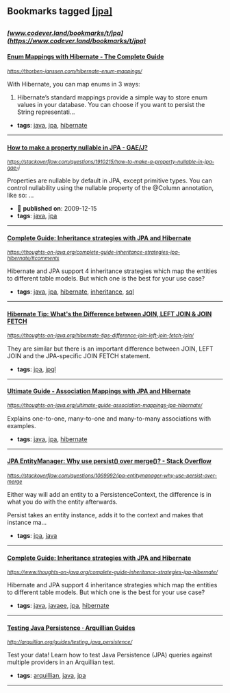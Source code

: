 ## Bookmarks tagged [[jpa]](https://www.codever.land/search?q=[jpa])

_<sup><sup>[www.codever.land/bookmarks/t/jpa](https://www.codever.land/bookmarks/t/jpa)</sup></sup>_
---
#### [Enum Mappings with Hibernate - The Complete Guide](https://thorben-janssen.com/hibernate-enum-mappings/)
_<sup>https://thorben-janssen.com/hibernate-enum-mappings/</sup>_

With Hibernate, you can map enums in 3 ways:

1. Hibernate’s standard mappings provide a simple way to store enum values in your database. You can choose if you want to persist the String representati...
* **tags**: [java](../tagged/java.md), [jpa](../tagged/jpa.md), [hibernate](../tagged/hibernate.md)
---
#### [How to make a property nullable in JPA - GAE/J?](https://stackoverflow.com/questions/1910215/how-to-make-a-property-nullable-in-jpa-gae-j)
_<sup>https://stackoverflow.com/questions/1910215/how-to-make-a-property-nullable-in-jpa-gae-j</sup>_

Properties are nullable by default in JPA, except primitive types. You can control nullability using the nullable property of the @Column annotation, like so:
...
* :calendar: **published on**: 2009-12-15
* **tags**: [java](../tagged/java.md), [jpa](../tagged/jpa.md)
---
#### [Complete Guide: Inheritance strategies with JPA and Hibernate](https://thoughts-on-java.org/complete-guide-inheritance-strategies-jpa-hibernate/#comments)
_<sup>https://thoughts-on-java.org/complete-guide-inheritance-strategies-jpa-hibernate/#comments</sup>_

Hibernate and JPA support 4 inheritance strategies which map the entities to different table models. But which one is the best for your use case?
* **tags**: [java](../tagged/java.md), [jpa](../tagged/jpa.md), [hibernate](../tagged/hibernate.md), [inheritance](../tagged/inheritance.md), [sql](../tagged/sql.md)
---
#### [Hibernate Tip: What's the Difference between JOIN, LEFT JOIN & JOIN FETCH](https://thoughts-on-java.org/hibernate-tips-difference-join-left-join-fetch-join/)
_<sup>https://thoughts-on-java.org/hibernate-tips-difference-join-left-join-fetch-join/</sup>_

They are similar but there is an important difference between JOIN, LEFT JOIN and the JPA-specific JOIN FETCH statement.
* **tags**: [jpa](../tagged/jpa.md), [jpql](../tagged/jpql.md)
---
#### [Ultimate Guide - Association Mappings with JPA and Hibernate](https://thoughts-on-java.org/ultimate-guide-association-mappings-jpa-hibernate/)
_<sup>https://thoughts-on-java.org/ultimate-guide-association-mappings-jpa-hibernate/</sup>_

Explains one-to-one, many-to-one and many-to-many associations with examples. 
* **tags**: [java](../tagged/java.md), [jpa](../tagged/jpa.md), [hibernate](../tagged/hibernate.md)
---
#### [JPA EntityManager: Why use persist() over merge()? - Stack Overflow](https://stackoverflow.com/questions/1069992/jpa-entitymanager-why-use-persist-over-merge)
_<sup>https://stackoverflow.com/questions/1069992/jpa-entitymanager-why-use-persist-over-merge</sup>_

Either way will add an entity to a PersistenceContext, the difference is in what you do with the entity afterwards.

Persist takes an entity instance, adds it to the context and makes that instance ma...
* **tags**: [jpa](../tagged/jpa.md), [java](../tagged/java.md)
---
#### [Complete Guide: Inheritance strategies with JPA and Hibernate](https://www.thoughts-on-java.org/complete-guide-inheritance-strategies-jpa-hibernate/)
_<sup>https://www.thoughts-on-java.org/complete-guide-inheritance-strategies-jpa-hibernate/</sup>_

Hibernate and JPA support 4 inheritance strategies which map the entities to different table models. But which one is the best for your use case?
* **tags**: [java](../tagged/java.md), [javaee](../tagged/javaee.md), [jpa](../tagged/jpa.md), [hibernate](../tagged/hibernate.md)
---
#### [Testing Java Persistence · Arquillian Guides](http://arquillian.org/guides/testing_java_persistence/)
_<sup>http://arquillian.org/guides/testing_java_persistence/</sup>_

Test your data! Learn how to test Java Persistence (JPA) queries against multiple providers in an Arquillian test.
* **tags**: [arquillian](../tagged/arquillian.md), [java](../tagged/java.md), [jpa](../tagged/jpa.md)
---
